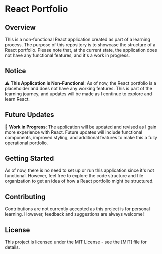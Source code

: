 # React Portfolio

## Overview

This is a non-functional React application created as part of a learning process. The purpose of this repository is to showcase the structure of a React portfolio. Please note that, at the current state, the application does not have any functional features, and it's a work in progress.

## Notice

⚠️ **This Application is Non-Functional**: As of now, the React portfolio is a placeholder and does not have any working features. This is part of the learning journey, and updates will be made as I continue to explore and learn React.

## Future Updates

🚧 **Work in Progress**: The application will be updated and revised as I gain more experience with React. Future updates will include functional components, improved styling, and additional features to make this a fully operational portfolio.

## Getting Started

As of now, there is no need to set up or run this application since it's not functional. However, feel free to explore the code structure and file organization to get an idea of how a React portfolio might be structured.

## Contributing

Contributions are not currently accepted as this project is for personal learning. However, feedback and suggestions are always welcome!

## License

This project is licensed under the MIT License - see the [MIT] file for details.